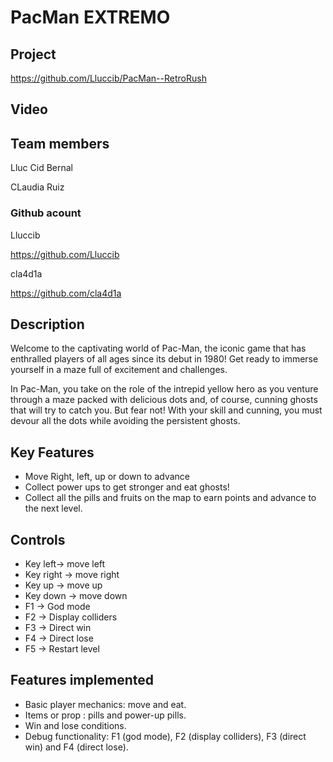 # PacMan EXTREMO
## Project
https://github.com/Lluccib/PacMan--RetroRush

## Video

## Team members
Lluc Cid Bernal

CLaudia Ruiz

### Github acount

Lluccib

https://github.com/Lluccib

cla4d1a

https://github.com/cla4d1a

## Description

Welcome to the captivating world of Pac-Man, the iconic game that has enthralled players of all ages since its debut in 1980! Get ready to immerse yourself in a maze full of excitement and challenges.

In Pac-Man, you take on the role of the intrepid yellow hero as you venture through a maze packed with delicious dots and, of course, cunning ghosts that will try to catch you. But fear not! With your skill and cunning, you must devour all the dots while avoiding the persistent ghosts.

## Key Features

 - Move Right, left, up or down to advance
 - Collect power ups to get stronger and eat ghosts!
 - Collect all the pills and fruits on the map to earn points and advance to the next level.

## Controls

 - Key left-> move left
 - Key right  -> move right
 - Key up -> move up
 - Key down -> move down
 - F1 -> God mode
 - F2 -> Display colliders
 - F3 -> Direct win
 - F4 -> Direct lose
 - F5 -> Restart level

## Features implemented
 - Basic player mechanics: move and eat.
 - Items or prop : pills and power-up pills.
 - Win and lose conditions.
 - Debug functionality: F1 (god mode), F2 (display colliders), F3 (direct win) and F4 (direct lose).
   
